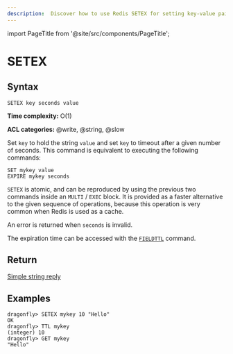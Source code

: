 ```yaml
---
description:  Discover how to use Redis SETEX for setting key-value pairs with an expiration time.
---
```


import PageTitle from '@site/src/components/PageTitle';

# SETEX

<PageTitle title="Redis SETEX Command (Documentation) | Dragonfly" />

## Syntax

    SETEX key seconds value

**Time complexity:** O(1)

**ACL categories:** @write, @string, @slow

Set `key` to hold the string `value` and set `key` to timeout after a given
number of seconds.
This command is equivalent to executing the following commands:

```
SET mykey value
EXPIRE mykey seconds
```

`SETEX` is atomic, and can be reproduced by using the previous two commands
inside an `MULTI` / `EXEC` block.
It is provided as a faster alternative to the given sequence of operations,
because this operation is very common when Redis is used as a cache.

An error is returned when `seconds` is invalid.

The expiration time can be accessed with the [`FIELDTTL`](../generic/fieldttl.md) command.

## Return

[Simple string reply](https://redis.io/docs/reference/protocol-spec/#simple-strings)

## Examples

```shell
dragonfly> SETEX mykey 10 "Hello"
OK
dragonfly> TTL mykey
(integer) 10
dragonfly> GET mykey
"Hello"
```

